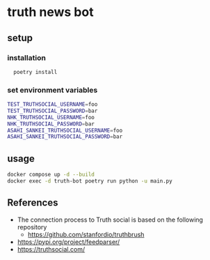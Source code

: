# truth news bot

## setup

### installation

```bash
  poetry install
```

### set environment variables

``` bash
TEST_TRUTHSOCIAL_USERNAME=foo
TEST_TRUTHSOCIAL_PASSWORD=bar
NHK_TRUTHSOCIAL_USERNAME=foo
NHK_TRUTHSOCIAL_PASSWORD=bar
ASAHI_SANKEI_TRUTHSOCIAL_USERNAME=foo
ASAHI_SANKEI_TRUTHSOCIAL_PASSWORD=bar

```

## usage

```bash
docker compose up -d --build
docker exec -d truth-bot poetry run python -u main.py
```

## References

- The connection process to Truth social is based on the following repository
    - https://github.com/stanfordio/truthbrush
- https://pypi.org/project/feedparser/
- https://truthsocial.com/
